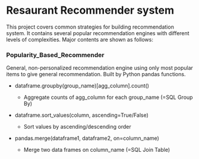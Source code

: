 # Resaurant Recommender system 
This project covers common strategies for building recommendation system. It contains several popular recommendation engines with different levels of complexities. Major contents are shown as follows:

### Popularity_Based_Recommender
General, non-personalized recommendation engine using only most popular items to give general recommendation. Built by Python pandas functions.
- dataframe.groupby(group_name)[agg_column].count()
  - Aggregate counts of agg_column for each group_name (=SQL Group By)
 
- dataframe.sort_values(column, ascending=True/False)
  - Sort values by ascending/descending order
 
- pandas.merge(dataframe1, dataframe2, on=column_name)
  - Merge two data frames on column_name (=SQL Join Table)
